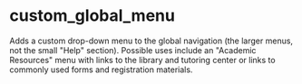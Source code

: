 custom_global_menu
==================
Adds a custom drop-down menu to the global navigation (the larger menus, not the small "Help" section). Possible uses include an "Academic Resources" menu with links to the library and tutoring center or links to commonly used forms and registration materials.
